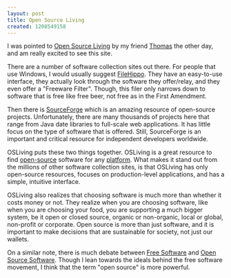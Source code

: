 ```yaml
---
layout: post
title: Open Source Living
created: 1208549158
---
```


I was pointed to [Open Source Living](http://osliving.com/ "Open Source Living: Power for an Open Generation") by my friend [Thomas](/friends/thomas-saunders "Friend: Thomas Saunders") the other day, and am really excited to see this site.

There are a number of software collection sites out there.  For people that use Windows, I would usually suggest [FileHippo](http://www.filehippo.com/ "File Hippo").  They have an easy-to-use interface, they actually look through the software they offer/relay, and they even offer a "Freeware Filter".  Though, this filer only narrows down to software that is free like free beer, not free as in the First Amendment.

Then there is [SourceForge](http://sourceforge.net/ "Source Forge") which is an amazing resource of open-source projects.  Unfortunately, there are many thousands of projects here that range from Java date libraries to full-scale web applications.  It has little focus on the type of software that is offered.  Still, SourceForge is an important and critical resource for independent developers worldwide. 

OSLiving puts these two things together.  OSLiving is a great resource to find [open-source](http://en.wikipedia.org/wiki/Open_source "Wikipedia: Open Source") software for any [platform](http://en.wikipedia.org/wiki/Platform_%28computing%29 "Wikipedia: Platform (Computing)").  What makes it stand out from the millions of other software collection sites, is that OSLiving has only open-source resources, focuses on production-level applications, and has a simple, intuitive interface.  

OSLiving also realizes that choosing software is much more than whether it costs money or not.  They realize when you are choosing software, like when you are choosing your food, you are supporting a much bigger system, be it open or closed source, organic or non-organic, local or global, non-profit or corporate.  Open source is more than just software, and it is important to make decisions that are sustainable for society, not just our wallets.

On a similar note, there is much debate between [Free Software](http://www.gnu.org/philosophy/free-sw.html "What is Free Software (GNU Project)") and [Open Source Software](http://www.opensource.org/docs/definition.php "Open Source Initiative").  Though I lean towards the ideals behind the free software movement, I think that the term "open source" is more powerful.

